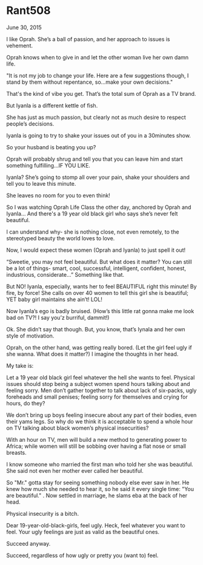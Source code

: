 # Rant508

June 30, 2015

I like Oprah. She’s a ball of passion, and her approach to issues is vehement.

Oprah knows when to give in and let the other woman live her own damn life.

"It is not my job to change your life. Here are a few suggestions though, I stand by them without repentance, so…make your own decisions." 

That's the kind of vibe you get. That’s the total sum of Oprah as a TV brand.

But Iyanla is a different kettle of fish.

She has just as much passion, but clearly not as much desire to respect people’s decisions.

Iyanla is going to try to shake your issues out of you in a 30minutes show.

So your husband is beating you up?

Oprah will probably shrug and tell you that you can leave him and start something fulfilling…IF YOU LIKE.

Iyanla? She’s going to stomp all over your pain, shake your shoulders and tell you to leave this minute.

She leaves no room for you to even think!

So I was watching Oprah Life Class the other day, anchored by Oprah and Iyanla…
And there's a 19 year old black girl who says she’s never felt beautiful.

I can understand why- she is nothing close, not even remotely, to the stereotyped beauty the world loves to love.

Now, I would expect these women (Oprah and Iyanla) to just spell it out!

“Sweetie, you may not feel beautiful. But what does it matter? You can still be a lot of things- smart, cool, successful, intelligent, confident, honest, industrious, considerate…” 
Something like that.

But NO! Iyanla, especially, wants her to feel BEAUTIFUL right this minute! By fire, by force!
She calls on over 40 women to tell this girl she is beautiful; YET baby girl maintains she ain’t! LOL!

Now Iyanla’s ego is badly bruised. (How’s this little rat gonna make me look bad on TV?! I say you’z burriful, dammit!)

Ok. She didn’t say that though. But, you know, that’s Iynala and her own style of motivation.

Oprah, on the other hand, was getting really bored. (Let the girl feel ugly if she wanna. What does it matter?) I imagine the thoughts in her head.

My take is:

Let a 19 year old black girl feel whatever the hell she wants to feel. Physical issues should stop being a subject women spend hours talking about and feeling sorry.
Men don’t gather together to talk about lack of six-packs, ugly foreheads and small penises; feeling sorry for themselves and crying for hours, do they?

We don’t bring up boys feeling insecure about any part of their bodies, even their yams legs. So why do we think it is acceptable to spend a whole hour on TV talking about black women’s physical insecurities?

With an hour on TV, men will build a new method to generating power to Africa; while women will still be sobbing over having a flat nose or small breasts.

I know someone who married the first man who told her she was beautiful. She said not even her mother ever called her beautiful. 

So "Mr." gotta stay for seeing something nobody else ever saw in her. He knew how much she needed to hear it, so he said it every single time: "You are beautiful."
.
Now settled in marriage, he slams eba at the back of her head. 

Physical insecurity is a bitch.

Dear 19-year-old-black-girls, feel ugly. Heck, feel whatever you want to feel. Your ugly feelings are just as valid as the beautiful ones.

Succeed anyway.

Succeed, regardless of how ugly or pretty you (want to) feel.